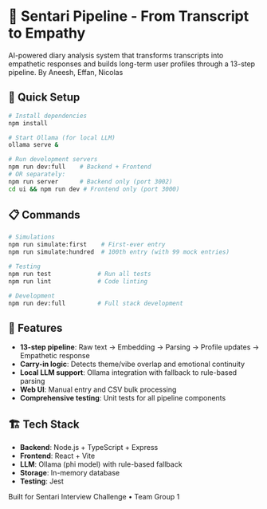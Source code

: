 # 🧠 Sentari Pipeline - From Transcript to Empathy

AI-powered diary analysis system that transforms transcripts into empathetic responses and builds long-term user profiles through a 13-step pipeline. By Aneesh, Effan, Nicolas

## 🚀 Quick Setup

```bash
# Install dependencies
npm install

# Start Ollama (for local LLM)
ollama serve &

# Run development servers
npm run dev:full    # Backend + Frontend
# OR separately:
npm run server      # Backend only (port 3002)
cd ui && npm run dev # Frontend only (port 3000)
```

## 📋 Commands

```bash
# Simulations
npm run simulate:first    # First-ever entry
npm run simulate:hundred  # 100th entry (with 99 mock entries)

# Testing
npm run test             # Run all tests
npm run lint             # Code linting

# Development
npm run dev:full         # Full stack development
```

## 🎯 Features

- **13-step pipeline**: Raw text → Embedding → Parsing → Profile updates → Empathetic response
- **Carry-in logic**: Detects theme/vibe overlap and emotional continuity
- **Local LLM support**: Ollama integration with fallback to rule-based parsing
- **Web UI**: Manual entry and CSV bulk processing
- **Comprehensive testing**: Unit tests for all pipeline components

## 🏗️ Tech Stack

- **Backend**: Node.js + TypeScript + Express
- **Frontend**: React + Vite
- **LLM**: Ollama (phi model) with rule-based fallback
- **Storage**: In-memory database
- **Testing**: Jest

Built for Sentari Interview Challenge • Team Group 1
